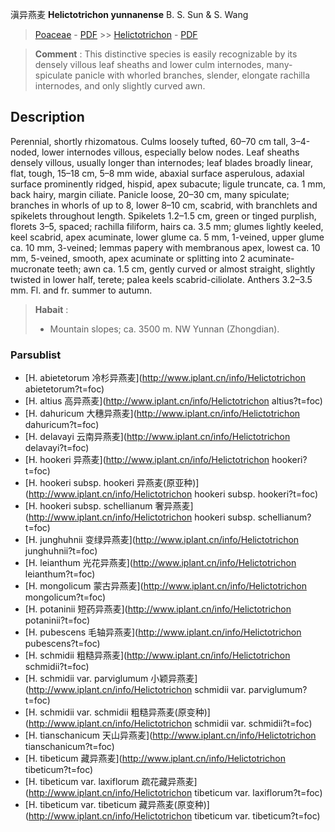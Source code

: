 滇异燕麦 **Helictotrichon yunnanense** B. S. Sun & S. Wang

> [Poaceae](http://www.iplant.cn/info/Poaceae?t=foc) - [PDF](http://www.iplant.cn/foc/pdf/Poaceae.pdf) >> [Helictotrichon](http://www.iplant.cn/info/Helictotrichon?t=foc) - [PDF](http://www.iplant.cn/foc/pdf/Helictotrichon.pdf)

> **Comment** : 
> This distinctive species is easily recognizable by its densely villous leaf sheaths and lower culm internodes, many-spiculate panicle with whorled branches, slender, elongate rachilla internodes, and only slightly curved awn.

## Description

Perennial, shortly rhizomatous. Culms loosely tufted, 60–70 cm tall, 3–4-noded, lower internodes villous, especially below nodes. Leaf sheaths densely villous, usually longer than internodes; leaf blades broadly linear, flat, tough, 15–18 cm, 5–8 mm wide, abaxial surface asperulous, adaxial surface prominently ridged, hispid, apex subacute; ligule truncate, ca. 1 mm, back hairy, margin ciliate. Panicle loose, 20–30 cm, many spiculate; branches in whorls of up to 8, lower 8–10 cm, scabrid, with branchlets and spikelets throughout length. Spikelets 1.2–1.5 cm, green or tinged purplish, florets 3–5, spaced; rachilla filiform, hairs ca. 3.5 mm; glumes lightly keeled, keel scabrid, apex acuminate, lower glume ca. 5 mm, 1-veined, upper glume ca. 10 mm, 3-veined; lemmas papery with membranous apex, lowest ca. 10 mm, 5-veined, smooth, apex acuminate or splitting into 2 acuminate-mucronate teeth; awn ca. 1.5 cm, gently curved or almost straight, slightly twisted in lower half, terete; palea keels scabrid-ciliolate. Anthers 3.2–3.5 mm. Fl. and fr. summer to autumn.

> **Habait** : 
>* Mountain slopes; ca. 3500 m. NW Yunnan (Zhongdian).

### Parsublist

* [H.  abietetorum  冷杉异燕麦](http://www.iplant.cn/info/Helictotrichon abietetorum?t=foc)
* [H.  altius  高异燕麦](http://www.iplant.cn/info/Helictotrichon altius?t=foc)
* [H.  dahuricum  大穗异燕麦](http://www.iplant.cn/info/Helictotrichon dahuricum?t=foc)
* [H.  delavayi  云南异燕麦](http://www.iplant.cn/info/Helictotrichon delavayi?t=foc)
* [H.  hookeri  异燕麦](http://www.iplant.cn/info/Helictotrichon hookeri?t=foc)
* [H.  hookeri subsp. hookeri  异燕麦(原亚种)](http://www.iplant.cn/info/Helictotrichon hookeri subsp. hookeri?t=foc)
* [H.  hookeri subsp. schellianum  奢异燕麦](http://www.iplant.cn/info/Helictotrichon hookeri subsp. schellianum?t=foc)
* [H.  junghuhnii  变绿异燕麦](http://www.iplant.cn/info/Helictotrichon junghuhnii?t=foc)
* [H.  leianthum  光花异燕麦](http://www.iplant.cn/info/Helictotrichon leianthum?t=foc)
* [H.  mongolicum  蒙古异燕麦](http://www.iplant.cn/info/Helictotrichon mongolicum?t=foc)
* [H.  potaninii  短药异燕麦](http://www.iplant.cn/info/Helictotrichon potaninii?t=foc)
* [H.  pubescens  毛轴异燕麦](http://www.iplant.cn/info/Helictotrichon pubescens?t=foc)
* [H.  schmidii  粗糙异燕麦](http://www.iplant.cn/info/Helictotrichon schmidii?t=foc)
* [H.  schmidii var. parviglumum  小颖异燕麦](http://www.iplant.cn/info/Helictotrichon schmidii var. parviglumum?t=foc)
* [H.  schmidii var. schmidii  粗糙异燕麦(原变种)](http://www.iplant.cn/info/Helictotrichon schmidii var. schmidii?t=foc)
* [H.  tianschanicum  天山异燕麦](http://www.iplant.cn/info/Helictotrichon tianschanicum?t=foc)
* [H.  tibeticum  藏异燕麦](http://www.iplant.cn/info/Helictotrichon tibeticum?t=foc)
* [H.  tibeticum var. laxiflorum  疏花藏异燕麦](http://www.iplant.cn/info/Helictotrichon tibeticum var. laxiflorum?t=foc)
* [H.  tibeticum var. tibeticum  藏异燕麦(原变种)](http://www.iplant.cn/info/Helictotrichon tibeticum var. tibeticum?t=foc)
